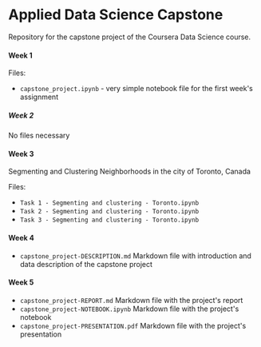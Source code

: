 # Applied Data Science Capstone
Repository for the capstone project of the Coursera Data Science course.

#### Week 1

Files:
- `capstone_project.ipynb` - very simple notebook file for the first week's assignment

##### Week 2

No files necessary

#### Week 3
Segmenting and Clustering Neighborhoods in the city of Toronto, Canada

Files:
- `Task 1 - Segmenting and clustering - Toronto.ipynb`
- `Task 2 - Segmenting and clustering - Toronto.ipynb`
- `Task 3 - Segmenting and clustering - Toronto.ipynb`

#### Week 4

- `capstone_project-DESCRIPTION.md` Markdown file with introduction and data description of the capstone project

#### Week 5
- `capstone_project-REPORT.md` Markdown file with the project's report
- `capstone_project-NOTEBOOK.ipynb` Markdown file with the project's notebook
- `capstone_project-PRESENTATION.pdf` Markdown file with the project's presentation
